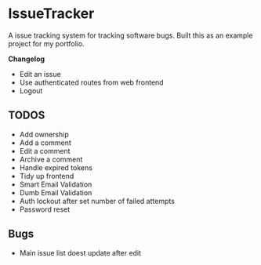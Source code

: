 # IssueTracker
A issue tracking system for tracking software bugs. Built this as an example project for my portfolio.

**Changelog**
* Edit an issue
* Use authenticated routes from web frontend
* Logout

**TODOS**
-----------------

* Add ownership
* Add a comment
* Edit a comment 
* Archive a comment
* Handle expired tokens
* Tidy up frontend
* Smart Email Validation
* Dumb Email Validation
* Auth lockout after set number of failed attempts
* Password reset

**Bugs**
-----------------
* Main issue list doest update after edit